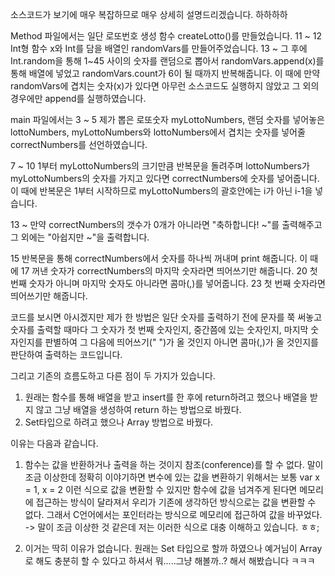 소스코드가 보기에 매우 복잡하므로 매우 상세히 설명드리겠습니다. 하하하하

Method 파일에서는 일단 로또번호 생성 함수 createLotto()를 만들었습니다.
11 ~ 12 Int형 함수 x와 Int를 담을 배열인 randomVars를 만들어주었습니다.
13 ~ 그 후에 Int.random을 통해 1~45 사이의 숫자를 랜덤으로 뽑아서 randomVars.append(x)를 통해
     배열에 넣었고 randomVars.count가 6이 될 때까지 반복해줍니다. 이 때에 만약 randomVars에 겹치는
     숫자(x)가 있다면 아무런 소스코드도 실행하지 않았고 그 외의 경우에만 append를 실행하였습니다.

main 파일에서는 
3 ~ 5 제가 뽑은 로또숫자 myLottoNumbers, 랜덤 숫자를 넣어놓은 lottoNumbers, myLottoNumbers와 lottoNumbers에서 겹치는 숫자를 넣어줄 correctNumbers를 선언하였습니다.

7 ~ 10 1부터 myLottoNumbers의 크기만큼 반복문을 돌려주며 lottoNumbers가 myLottoNumbers의 숫자를 가지고 있다면 correctNumbers에 숫자를 넣어줍니다. 이 때에 반복문은 1부터 시작하므로 myLottoNumbers의 괄호안에는 i가 아닌 i-1을 넣습니다.

13 ~ 만약 correctNumbers의 갯수가 0개가 아니라면 "축하합니다! ~"를 출력해주고 그 외에는 "아쉽지만 ~"을 출력합니다.

15  반복문을 통해 correctNumbers에서 숫자를 하나씩 꺼내며 print 해줍니다. 이 때에
17 꺼낸 숫자가 correctNumbers의 마지막 숫자라면 띄어쓰기만 해줍니다.
20 첫 번째 숫자가 아니며 마지막 숫자도 아니라면 콤마(,)를 넣어줍니다.
23 첫 번째 숫자라면 띄어쓰기만 해줍니다.

코드를 보시면 아시겠지만 제가 한 방법은 일단 숫자를 출력하기 전에 문자를 쭉 써놓고 숫자를 출력할 때마다 그
숫자가 첫 번째 숫자인지, 중간쯤에 있는 숫자인지, 마지막 숫자인지를 판별하여 그 다음에 띄어쓰기(" ")가 올
것인지 아니면 콤마(,)가 올 것인지를 판단하여 출력하는 코드입니다.

그리고 기존의 흐름도하고 다른 점이 두 가지가 있습니다.
1. 원래는 함수를 통해 배열을 받고 insert를 한 후에 return하려고 했으나 배열을 받지 않고 그냥 배열을 생성하여 return 하는 방법으로 바꿨다.
2. Set타입으로 하려고 했으나 Array 방법으로 바꿨다.

이유는 다음과 같습니다.
1. 함수는 값을 반환하거나 출력을 하는 것이지 참조(conference)를 할 수 없다. 말이 조금 이상한데 정확히 이야기하면 변수에 있는 값을 변환하기 위해서는 보통 var x = 1, x = 2 이런 식으로 값을 변환할 수 있지만 함수에 값을 넘겨주게 된다면 메모리에 접근하는 방식이 달라져서 우리가 기존에 생각하던 방식으로는 값을 변환할 수 없다. 그래서 C언어에서는 포인터라는 방식으로 메모리에 접근하여 값을 바꾸었다.
    -> 말이 조금 이상한 것 같은데 저는 이러한 식으로 대충 이해하고 있습니다. ㅎㅎ;

2. 이거는 딱히 이유가 없습니다. 원래는 Set 타입으로 할까 하였으나 예거님이 Array로 해도 충분히 할 수 있다고 하셔서 뭐.....그냥 해볼까..? 해서 해봤습니다 ㅋㅋㅋ
